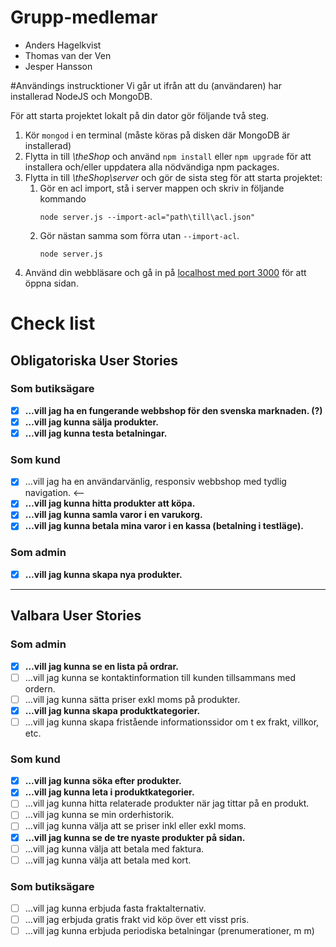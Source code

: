 # Grupp-medlemar
* Anders Hagelkvist
* Thomas van der Ven
* Jesper Hansson

#Användings instrucktioner
Vi går ut ifrån att du (användaren) har installerad NodeJS och MongoDB.

För att starta projektet lokalt på din dator gör följande två steg.
1. Kör `mongod` i en terminal (måste köras på disken där MongoDB är installerad)
2. Flytta in till _\theShop_ och använd `npm install` eller `npm upgrade` för att installera och/eller uppdatera alla nödvändiga npm packages.
3. Flytta in till _\theShop\server_ och gör de sista steg för att starta projektet:
    1. Gör en acl import, stå i server mappen och skriv in följande kommando
        ```Shell
        node server.js --import-acl="path\till\acl.json"
        ```
    2. Gör nästan samma som förra utan `--import-acl`.
        ```Shell
        node server.js
        ```
4. Använd din webbläsare och gå in på [localhost med port 3000](http://localhost:3000) för att öppna sidan.

# Check list
## Obligatoriska User Stories
### Som butiksägare
- [x]  **…vill jag ha en fungerande webbshop för den svenska marknaden. (?)**
- [x]  **…vill jag kunna sälja produkter.**
- [x]  **…vill jag kunna testa betalningar.**

### Som kund
- [x]  …vill jag ha en användarvänlig, responsiv webbshop med tydlig navigation. <--
- [x]  **…vill jag kunna hitta produkter att köpa.**
- [x]  **…vill jag kunna samla varor i en varukorg.**
- [x]  **…vill jag kunna betala mina varor i en kassa (betalning i testläge).**

### Som admin 
- [x]  **…vill jag kunna skapa nya produkter.**

--------------------------------------------------------------------------------------

## Valbara User Stories 
### Som admin
- [x]  **…vill jag kunna se en lista på ordrar.**
- [ ]  …vill jag kunna se kontaktinformation till kunden tillsammans med ordern.
- [ ]  …vill jag kunna sätta priser exkl moms på produkter.
- [x]  **…vill jag kunna skapa produktkategorier.**
- [ ]  …vill jag kunna skapa fristående informationssidor om t ex frakt, villkor, etc.

### Som kund 
- [x]  **…vill jag kunna söka efter produkter.**
- [x]  **…vill jag kunna leta i produktkategorier.**
- [ ]  …vill jag kunna hitta relaterade produkter när jag tittar på en produkt.
- [ ]  …vill jag kunna se min orderhistorik.
- [ ]  …vill jag kunna välja att se priser inkl eller exkl moms.
- [x]  **…vill jag kunna se de tre nyaste produkter på sidan.**
- [ ]  …vill jag kunna välja att betala med faktura.
- [ ]  …vill jag kunna välja att betala med kort.

### Som butiksägare 
- [ ]  …vill jag kunna erbjuda fasta fraktalternativ.
- [ ]  …vill jag erbjuda gratis frakt vid köp över ett visst pris.
- [ ]  …vill jag kunna erbjuda periodiska betalningar (prenumerationer, m m)
